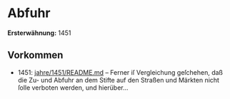 # Abfuhr

**Ersterwähnung:** 1451

## Vorkommen
- 1451: [jahre/1451/README.md](../jahre/1451/README.md) – Ferner iſ Vergleichung geſchehen, daß die Zu- und
Abfuhr an dem Stifte auf den Straßen und Märkten
nicht ſolle verboten werden, und hierüber...
